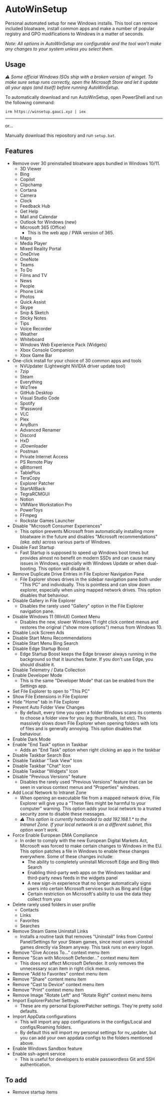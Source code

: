 # AutoWinSetup

Personal automated setup for new Windows installs. This tool can remove included bloatware, install common apps and make a number of popular registry and GPO modifications to Windows in a matter of seconds.

*Note: All options in AutoWinSetup are configurable and the tool won't make any changes to your system unless you select them.*

## Usage

*⚠️ Some official Windows ISOs ship with a broken version of winget. To make sure setup runs correctly, open the Microsoft Store and let it update all your apps (and itself) before running AutoWinSetup.*

To automatically download and run AutoWinSetup, open PowerShell and run the following command:

`irm https://winsetup.gauci.xyz | iex`

---

or...

Manually download this repository and run `setup.bat`.

## Features

* Remove over 30 preinstalled bloatware apps bundled in Windows 10/11.
  * 3D Viewer
  * Bing
  * Copilot
  * Clipchamp
  * Cortana
  * Camera
  * Clock
  * Feedback Hub
  * Get Help
  * Mail and Calendar
  * Outlook for Windows (new)
  * Microsoft 365 (Office)
    * This is the web app / PWA version of 365.
  * Maps
  * Media Player
  * Mixed Reality Portal
  * OneDrive
  * OneNote
  * Teams
  * To Do
  * Films and TV
  * News
  * People
  * Phone Link
  * Photos
  * Quick Assist
  * Skype
  * Snip & Sketch
  * Sticky Notes
  * Tips
  * Voice Recorder
  * Weather
  * Whiteboard
  * Windows Web Experience Pack (Widgets)
  * Xbox Console Companion
  * Xbox Game Bar
* One-click install for your choice of 30 common apps and tools
  * NVUpdater (Lightweight NVIDIA driver update tool)
  * 7zip
  * Steam
  * Everything
  * WizTree
  * GitHub Desktop
  * Visual Studio Code
  * Spotify
  * 1Password
  * VLC
  * Plex
  * AnyBurn
  * Advanced Renamer
  * Discord
  * HxD
  * JDownloader
  * Postman
  * Private Internet Access
  * PS Remote Play
  * qBittorrent
  * TablePlus
  * TeraCopy
  * Explorer Patcher
  * StartAllBack
  * TegraRCMGUI
  * Notion
  * VMWare Workstation Pro
  * PowerToys
  * FFmpeg
  * Rockstar Games Launcher
* Disable "Microsoft Consumer Experiences"
  * This option prevents Microsoft from automatically installing more bloatware in the future and disables "Microsoft recommendations" *(aka. ads)* across various parts of Windows.
* Disable Fast Startup
  * Fast Startup is supposed to speed up Windows boot times but provides almost no benefit on modern SSDs and can cause many issues in Windows, especially with Windows Update or when dual-booting. This option will disable it.
* Remove Duplicate Drive Entries in File Explorer Navigation Pane
  * File Explorer shows drives in the sidebar navigation pane both under "This PC" and individually. This is pointless and can slow down explorer, especially when using mapped network drives. This option disables that behaviour.
* Disable Gallery in File Explorer
  * Disables the rarely used "Gallery" option in the File Explorer navigation pane.
* Disable Windows 11 (WinUI) Context Menu
  * Disables the new, slower Windows 11 right click context menus and restores the original ("show more options") menus from Windows 10.
* Disable Lock Screen Ads
* Disable Start Menu Recommendations
* Disable Start Menu Bing Search
* Disable Edge Startup Boost
  * Edge Startup Boost keeps the Edge browser always running in the background so that it launches faster. If you don't use Edge, you should disable it.
* Disable Telemetry / Data Collection
* Enable Developer Mode
  * This is the same "Developer Mode" that can be enabled from the Settings app.
* Set File Explorer to open to "This PC"
* Show File Extensions in File Explorer
* Hide "Home" tab in File Explorer
* Prevent Auto Folder View Changes
  * By default, every time you open a folder Windows scans its contents to choose a folder view for you (eg: thumbnails, list etc). This massively slows down File Explorer when opening folders with lots of files and is generally annoying. This option disables that behaviour.
* Enable Dark Mode
* Enable "End Task" option in Taskbar
  * Adds an "End Task" option when right clicking an app in the taskbar
* Disable Taskbar Search Box
* Disable Taskbar "Task View" Icon
* Disable Taskbar "Chat" Icon
* Disable Taskbar "Widgets" Icon
* Disable "Previous Versions" feature
  * Disables the rarely used "Previous Versions" feature that can be seen in various context menus and "Properties" windows.
* Add Local Network to Intranet Zone
  * When opening an executable file from a mapped network drive, File Explorer will give you a "These files might be harmful to your computer" warning. This option adds your local network to a trusted security zone to disable these messages.
  * *⚠️ This option is currently hardcoded to add 192.168.1.\* to the Intranet Zone. If your local network is on a different subnet, this option won't work.*
* Force Enable European DMA Compliance
  * In order to comply with the new European Digital Markets Act, Microsoft was forced to make certain changes to Windows in the EU. This option patches a file in Windows to enable these changes everywhere. Some of these changes include:
    * The ability to completely uninstall Microsoft Edge and Bing Web Search
    * Enabling third-party web apps on the Windows taskbar and third-party news feeds in the widgets panel
    * A new sign-in experience that no longer automatically signs users into certain Microsoft services such as Bing and Edge
    * Certain restriction on Microsoft's ability to use the data they collect from you
* Delete rarely used folders in user profile
  * Contacts
  * Links
  * Favorites
  * Searches
* Remove Steam Game Uninstall Links
  * Installs a routine task that removes "Uninstall" links from Control Panel/Settings for your Steam games, since most users uninstall games directly via Steam anyway. This task runs on every logon.
* Remove "Give Access To..." context menu item
* Remove "Scan with Microsoft Defender..." context menu item
  * This does not affect Microsoft Defender. It only removes the unnecessary scan item in right click menus.
* Remove "Add to Favorites" context menu item
* Remove "Share" content menu item
* Remove "Cast to Device" context menu item
* Remove "Print" context menu item
* Remove Image "Rotate Left" and "Rotate Right" context menu items
* Import ExplorerPatcher Settings
  * These are my personal ExplorerPatcher settings. They're pretty solid defaults.
* Import AppData configurations
  * This will import any app configurations in the configs/Local and configs/Roaming folders.
  * By default this will import my personal settings for nv_updater, but you can add your own appdata configs to the folders mentioned above.
* Enable Windows Sandbox feature
* Enable ssh-agent service
  * This is useful for developers to enable passwordless Git and SSH authentication.

## To add

* Remove startup items
